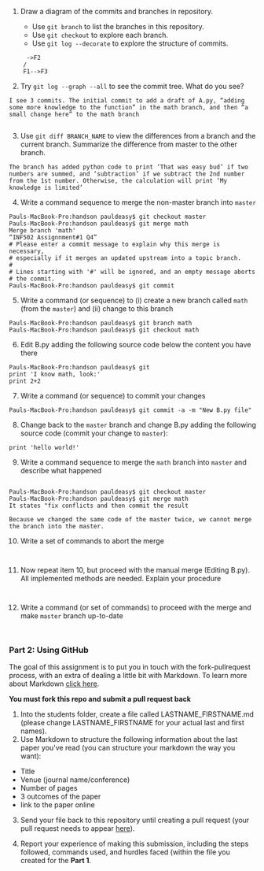 
1. Draw a diagram of the commits and branches in repository.

    - Use `git branch` to list the branches in this repository.
    - Use `git checkout` to explore each branch.
    - Use `git log --decorate` to explore the structure of commits.

``` 
     ->F2			
    / 
	F1-->F3
```		

2. Try `git log --graph --all` to see the commit tree. What do you see?
```
I see 3 commits. The initial commit to add a draft of A.py, “adding some more knowledge to the function” in the math branch, and then “a small change here” to the math branch


```

3. Use `git diff BRANCH_NAME` to view the differences from a branch and the current branch.
   Summarize the difference from master to the other branch.

```
The branch has added python code to print ‘That was easy bud’ if two numbers are summed, and ‘subtraction’ if we subtract the 2nd number from the 1st number. Otherwise, the calculation will print ‘My knowledge is limited’

```

4. Write a command sequence to merge the non-master branch into `master`

``` 
Pauls-MacBook-Pro:handson pauldeasy$ git checkout master
Pauls-MacBook-Pro:handson pauldeasy$ git merge math
Merge branch 'math'
“INF502 Assignnment#1 Q4”
# Please enter a commit message to explain why this merge is necessary,
# especially if it merges an updated upstream into a topic branch.
#
# Lines starting with '#' will be ignored, and an empty message aborts
# the commit.
Pauls-MacBook-Pro:handson pauldeasy$ git commit

```


5. Write a command (or sequence) to (i) create a new branch called `math` (from the `master`) 
and (ii) change to this branch

```
Pauls-MacBook-Pro:handson pauldeasy$ git branch math
Pauls-MacBook-Pro:handson pauldeasy$ git checkout math
```
   
6. Edit B.py adding the following source code below the content you have there
```
Pauls-MacBook-Pro:handson pauldeasy$ git
print 'I know math, look:'
print 2+2
```

7. Write a command (or sequence) to commit your changes
```
Pauls-MacBook-Pro:handson pauldeasy$ git commit -a -m "New B.py file"

```

8. Change back to the `master` branch and change B.py adding the following source code (commit your change to `master`):
```
print 'hello world!'
```

9. Write a command sequence to merge the `math` branch into `master` and describe what happened
``` 

Pauls-MacBook-Pro:handson pauldeasy$ git checkout master
Pauls-MacBook-Pro:handson pauldeasy$ git merge math
It states "fix conflicts and then commit the result

Because we changed the same code of the master twice, we cannot merge the branch into the master.

```
   
10. Write a set of commands to abort the merge
```Pauls-MacBook-Pro:handson pauldeasy$ git merge --abort


```
   
11. Now repeat item 10, but proceed with the manual merge (Editing B.py). All implemented methods are needed. Explain your procedure
```


```

12. Write a command (or set of commands) to proceed with the merge and make `master` branch up-to-date
```


```

### Part 2: Using GitHub

The goal of this assignment is to put you in touch with the fork-pullrequest process, with an extra of dealing a little bit with Markdown. To learn more about Markdown [click here](https://guides.github.com/features/mastering-markdown/).

**You must fork this repo and submit a pull request back**

1. Into the students folder, create a file called LASTNAME_FIRSTNAME.md (please change LASTNAME_FIRSTNAME for your actual last and first names). 
2. Use Markdown to structure the following information about the last paper you've read (you can structure your markdown the way you want):
- Title
- Venue (journal name/conference)
- Number of pages
- 3 outcomes of the paper
- link to the paper online

3. Send your file back to this repository until creating a pull request (your pull request needs to appear [here](https://github.com/igorsteinmacher/CS502-Fall2019/pulls)).

4. Report your experience of making this submission, including the steps followed, commands used, and hurdles faced (within the file you created for the **Part 1**.
```


```







